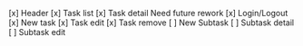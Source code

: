 [x] Header
[x] Task list
[x] Task detail
	Need future rework
[x] Login/Logout
[x] New task
[x] Task edit
[x] Task remove
[ ] New Subtask
[ ] Subtask detail
[ ] Subtask edit